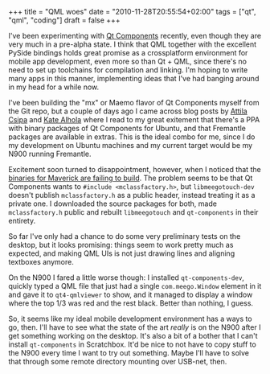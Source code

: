 +++
title = "QML woes"
date = "2010-11-28T20:55:54+02:00"
tags = ["qt", "qml", "coding"]
draft = false
+++

I've been experimenting with [Qt
Components](http://qt.gitorious.org/qt-components) recently, even though they
are very much in a pre-alpha state. I think that QML together with the
excellent PySide bindings holds great promise as a crossplatform environment
for mobile app development, even more so than Qt + QML, since there's no need
to set up toolchains for compilation and linking. I'm hoping to write many
apps in this manner, implementing ideas that I've had banging around in my
head for a while now.

I've been building the "mx" or Maemo flavor of Qt Components myself from the
Git repo, but a couple of days ago I came across blog posts by [Attila
Csipa](http://qt-funk.blogspot.com/2010/10/fresh-from-oven-qt-extras-for-ubuntu.html)
and [Kate
Alhola](http://blogs.forum.nokia.com/blog/kate-alholas-forum-nokia-blog/2010/11/14/how-to-make-modern-mobile-applications-with-qt-quick-components)
where I read to my great exitement that there's a PPA with binary packages of
Qt Components for Ubuntu, and that Fremantle packages are available in extras.
This is the ideal combo for me, since I do my development on Ubuntu machines
and my current target would be my N900 running Fremantle.

Excitement soon turned to disappointment, however, when I noticed that the
[binaries for Maverick are failing to
build](https://launchpad.net/~forumnokia/+archive/fn-ppa/+packages). The
problem seems to be that Qt Components wants to `#include <mclassfactory.h>`,
but `libmeegotouch-dev` doesn't publish `mclassfactory.h` as a public header,
instead treating it as a private one. I downloaded the source packages for
both, made `mclassfactory.h` public and rebuilt `libmeegotouch` and
`qt-components` in their entirety.

So far I've only had a chance to do some very preliminary tests on the
desktop, but it looks promising: things seem to work pretty much as expected,
and making QML UIs is not just drawing lines and aligning textboxes anymore.

On the N900 I fared a little worse though: I installed `qt-components-dev`,
quickly typed a QML file that just had a single `com.meego.Window` element in
it and gave it to `qt4-qmlviewer` to show, and it managed to display a window
where the top 1/3 was red and the rest black. Better than nothing, I guess.

So, it seems like my ideal mobile development environment has a ways to go,
then. I'll have to see what the state of the art *really* is on the N900 after
I get something working on the desktop. It's also a bit of a bother that I
can't install `qt-components` in Scratchbox. It'd be nice to not have to copy
stuff to the N900 every time I want to try out something. Maybe I'll have to
solve that through some remote directory mounting over USB-net, then.
